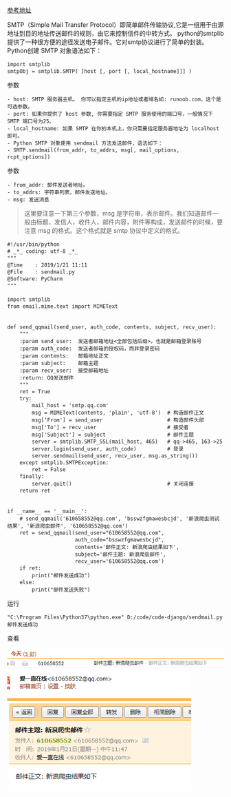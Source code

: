 
[参考地址](https://docs.python.org/3/library/smtplib.html)

SMTP（Simple Mail Transfer Protocol）即简单邮件传输协议,它是一组用于由源地址到目的地址传送邮件的规则，由它来控制信件的中转方式。
python的smtplib提供了一种很方便的途径发送电子邮件。它对smtp协议进行了简单的封装。
Python创建 SMTP 对象语法如下：

```
import smtplib
smtpObj = smtplib.SMTP( [host [, port [, local_hostname]]] )
```

参数
```
- host: SMTP 服务器主机。 你可以指定主机的ip地址或者域名如: runoob.com，这个是可选参数。
- port: 如果你提供了 host 参数, 你需要指定 SMTP 服务使用的端口号，一般情况下 SMTP 端口号为25。
- local_hostname: 如果 SMTP 在你的本机上，你只需要指定服务器地址为 localhost 即可。
- Python SMTP 对象使用 sendmail 方法发送邮件，语法如下：
- SMTP.sendmail(from_addr, to_addrs, msg[, mail_options, rcpt_options])
```

参数
```
- from_addr: 邮件发送者地址。
- to_addrs: 字符串列表，邮件发送地址。
- msg: 发送消息
```
> 这里要注意一下第三个参数，msg 是字符串，表示邮件。我们知道邮件一般由标题，发信人，收件人，邮件内容，附件等构成，发送邮件的时候，要注意 msg 的格式。这个格式就是 smtp 协议中定义的格式。


```
#!/usr/bin/python
# _*_ coding: utf-8 _*_
"""
@Time    : 2019/1/21 11:11
@File    : sendmail.py
@Software: PyCharm
"""

import smtplib
from email.mime.text import MIMEText


def send_qqmail(send_user, auth_code, contents, subject, recv_user):
    """
    :param send_user:  发送者邮箱地址<全部包括后缀>，也就是邮箱登录账号
    :param auth_code:  发送者邮箱的授权码，而非登录密码
    :param contents:   邮箱地址正文
    :param subject:    邮箱主题
    :param recv_user:  接受邮箱地址
    :return: QQ发送邮件
    """
    ret = True
    try:
        mail_host = 'smtp.qq.com'
        msg = MIMEText(contents, 'plain', 'utf-8')  # 构造邮件正文
        msg['From'] = send_user                     # 构造邮件头部
        msg['To'] = recv_user                       # 接受者
        msg['Subject'] = subject                    # 邮件主题
        server = smtplib.SMTP_SSL(mail_host, 465)   # qq->465, 163->25
        server.login(send_user, auth_code)          # 登录
        server.sendmail(send_user, recv_user, msg.as_string())
    except smtplib.SMTPException:
        ret = False
    finally:
        server.quit()                               # 关闭连接
    return ret


if __name__ == '__main__':
    # send_qqmail('610658552@qq.com', 'bsswzfgmawesbcjd', '新浪爬虫测试结果', '新浪爬虫邮件', '610658552@qq.com')
    ret = send_qqmail(send_user="610658552@qq.com",
                      auth_code="bsswzfgmawesbcjd",
                      contents='邮件正文: 新浪爬虫结果如下',
                      subject='邮件主题: 新浪爬虫邮件',
                      recv_user='610658552@qq.com')
    if ret:
        print("邮件发送成功")
    else:
        print("邮件发送失败")
```


运行

```
"C:\Program Files\Python37\python.exe" D:/code/code-django/sendmail.py
邮件发送成功
```
查看

![](../../../../pictures/lib/email/1.png "邮箱主题")
![](../../../../pictures/lib/email/2.png "邮箱正文")
